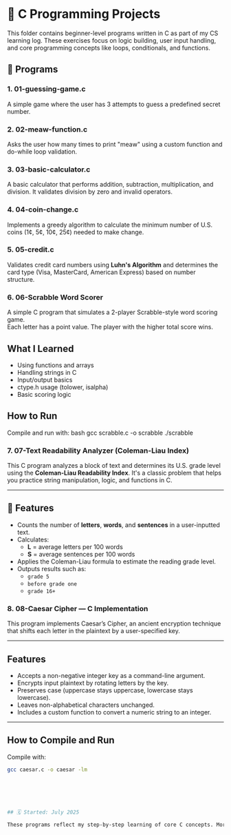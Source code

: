 # 🧠 C Programming Projects

This folder contains beginner-level programs written in C as part of my CS learning log. These exercises focus on logic building, user input handling, and core programming concepts like loops, conditionals, and functions.

## 🔹 Programs

### 1. 01-guessing-game.c
A simple game where the user has 3 attempts to guess a predefined secret number.

### 2. 02-meaw-function.c
Asks the user how many times to print "meaw" using a custom function and do-while loop validation.

### 3. 03-basic-calculator.c
A basic calculator that performs addition, subtraction, multiplication, and division. It validates division by zero and invalid operators.

### 4. 04-coin-change.c
Implements a greedy algorithm to calculate the minimum number of U.S. coins (1¢, 5¢, 10¢, 25¢) needed to make change.

### 5. 05-credit.c
Validates credit card numbers using **Luhn's Algorithm** and determines the card type (Visa, MasterCard, American Express) based on number structure.

### 6. 06-Scrabble Word Scorer 


A simple C program that simulates a 2-player Scrabble-style word scoring game.  
Each letter has a point value. The player with the higher total score wins.

## What I Learned
- Using functions and arrays
- Handling strings in C
- Input/output basics
- ctype.h usage (tolower, isalpha)
- Basic scoring logic

## How to Run
Compile and run with:
bash
gcc scrabble.c -o scrabble
./scrabble



### 7. 07-Text Readability Analyzer (Coleman-Liau Index)

This C program analyzes a block of text and determines its U.S. grade level using the **Coleman-Liau Readability Index**. It's a classic problem that helps you practice string manipulation, logic, and functions in C.

---

## 🚀 Features

- Counts the number of **letters**, **words**, and **sentences** in a user-inputted text.
- Calculates:
  - **L** = average letters per 100 words
  - **S** = average sentences per 100 words
- Applies the Coleman-Liau formula to estimate the reading grade level.
- Outputs results such as:
  - `grade 5`
  - `before grade one`
  - `grade 16+`


### 8. 08-Caesar Cipher — C Implementation

This program implements Caesar’s Cipher, an ancient encryption technique that shifts each letter in the plaintext by a user-specified key.

---

## Features

- Accepts a non-negative integer key as a command-line argument.
- Encrypts input plaintext by rotating letters by the key.
- Preserves case (uppercase stays uppercase, lowercase stays lowercase).
- Leaves non-alphabetical characters unchanged.
- Includes a custom function to convert a numeric string to an integer.

---

## How to Compile and Run

Compile with:

```bash
gcc caesar.c -o caesar -lm






## 🗓️ Started: July 2025

These programs reflect my step-by-step learning of core C concepts. More to come as I progress through CS50 and beyond!
